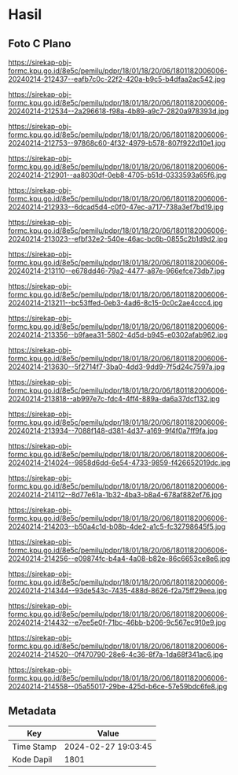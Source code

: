 # Hasil

## Foto C Plano

https://sirekap-obj-formc.kpu.go.id/8e5c/pemilu/pdpr/18/01/18/20/06/1801182006006-20240214-212437--eafb7c0c-22f2-420a-b9c5-b4dfaa2ac542.jpg

https://sirekap-obj-formc.kpu.go.id/8e5c/pemilu/pdpr/18/01/18/20/06/1801182006006-20240214-212534--2a296618-f98a-4b89-a9c7-2820a978393d.jpg

https://sirekap-obj-formc.kpu.go.id/8e5c/pemilu/pdpr/18/01/18/20/06/1801182006006-20240214-212753--97868c60-4f32-4979-b578-807f922d10e1.jpg

https://sirekap-obj-formc.kpu.go.id/8e5c/pemilu/pdpr/18/01/18/20/06/1801182006006-20240214-212901--aa8030df-0eb8-4705-b51d-0333593a65f6.jpg

https://sirekap-obj-formc.kpu.go.id/8e5c/pemilu/pdpr/18/01/18/20/06/1801182006006-20240214-212933--6dcad5d4-c0f0-47ec-a717-738a3ef7bd19.jpg

https://sirekap-obj-formc.kpu.go.id/8e5c/pemilu/pdpr/18/01/18/20/06/1801182006006-20240214-213023--efbf32e2-540e-46ac-bc6b-0855c2b1d9d2.jpg

https://sirekap-obj-formc.kpu.go.id/8e5c/pemilu/pdpr/18/01/18/20/06/1801182006006-20240214-213110--e678dd46-79a2-4477-a87e-966efce73db7.jpg

https://sirekap-obj-formc.kpu.go.id/8e5c/pemilu/pdpr/18/01/18/20/06/1801182006006-20240214-213211--bc53ffed-0eb3-4ad6-8c15-0c0c2ae4ccc4.jpg

https://sirekap-obj-formc.kpu.go.id/8e5c/pemilu/pdpr/18/01/18/20/06/1801182006006-20240214-213356--b9faea31-5802-4d5d-b945-e0302afab962.jpg

https://sirekap-obj-formc.kpu.go.id/8e5c/pemilu/pdpr/18/01/18/20/06/1801182006006-20240214-213630--5f2714f7-3ba0-4dd3-9dd9-7f5d24c7597a.jpg

https://sirekap-obj-formc.kpu.go.id/8e5c/pemilu/pdpr/18/01/18/20/06/1801182006006-20240214-213818--ab997e7c-fdc4-4ff4-889a-da6a37dcf132.jpg

https://sirekap-obj-formc.kpu.go.id/8e5c/pemilu/pdpr/18/01/18/20/06/1801182006006-20240214-213934--7088f148-d381-4d37-a169-9f4f0a7ff9fa.jpg

https://sirekap-obj-formc.kpu.go.id/8e5c/pemilu/pdpr/18/01/18/20/06/1801182006006-20240214-214024--9858d6dd-6e54-4733-9859-f426652019dc.jpg

https://sirekap-obj-formc.kpu.go.id/8e5c/pemilu/pdpr/18/01/18/20/06/1801182006006-20240214-214112--8d77e61a-1b32-4ba3-b8a4-678af882ef76.jpg

https://sirekap-obj-formc.kpu.go.id/8e5c/pemilu/pdpr/18/01/18/20/06/1801182006006-20240214-214203--b50a4c1d-b08b-4de2-a1c5-fc32798645f5.jpg

https://sirekap-obj-formc.kpu.go.id/8e5c/pemilu/pdpr/18/01/18/20/06/1801182006006-20240214-214256--e09874fc-b4a4-4a08-b82e-86c6653ce8e6.jpg

https://sirekap-obj-formc.kpu.go.id/8e5c/pemilu/pdpr/18/01/18/20/06/1801182006006-20240214-214344--93de543c-7435-488d-8626-f2a75ff29eea.jpg

https://sirekap-obj-formc.kpu.go.id/8e5c/pemilu/pdpr/18/01/18/20/06/1801182006006-20240214-214432--e7ee5e0f-71bc-46bb-b206-9c567ec910e9.jpg

https://sirekap-obj-formc.kpu.go.id/8e5c/pemilu/pdpr/18/01/18/20/06/1801182006006-20240214-214520--0f470790-28e6-4c36-8f7a-1da68f341ac6.jpg

https://sirekap-obj-formc.kpu.go.id/8e5c/pemilu/pdpr/18/01/18/20/06/1801182006006-20240214-214558--05a55017-29be-425d-b6ce-57e59bdc6fe8.jpg


## Metadata

| Key        | Value               |
| ---------- | ------------------- |
| Time Stamp | 2024-02-27 19:03:45 |
| Kode Dapil | 1801                |



